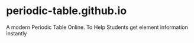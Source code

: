 # periodic-table.github.io
A modern Periodic Table Online. To Help Students get element information instantly
